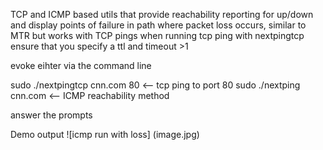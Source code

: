 TCP and ICMP based utils that provide reachability reporting for up/down and display points of failure in path where packet loss occurs, similar to MTR but works with TCP pings
when running tcp ping with nextpingtcp ensure that you specify a ttl and timeout >1

evoke eihter via the command line 

sudo ./nextpingtcp cnn.com 80 <-- tcp ping to port 80
sudo ./nextping cnn.com <-- ICMP reachability method

answer the prompts 

Demo output
![icmp run with loss] (image.jpg)
